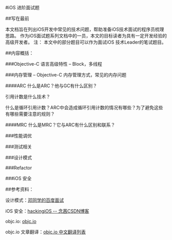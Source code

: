 #iOS 进阶面试题##写在最前本文档旨在列出iOS开发中常见的技术问题，帮助准备iOS技术面试的程序员梳理思路。作为iOS面试题系列文档中的一员，本文的目标读者为具有一定开发经验的高级开发者。注： 本文中的部分题目可以作为面试iOS 技术Leader的笔试题目。##内容概括：###Objective-C 语言高级特性 – Block，多线程###内存管理 – Objective-C 内存管理方式，常见的内存问题####ARC
   什么是ARC？他与GC有什么区别？
   
   引用计数是什么技术？
   
   什么是循环引用计数？ARC中会造成循环引用计数的情况有哪些？为了避免这些有哪些需要注意的规则？

	####MRC
什么是MRC？它与ARC有什么区别和联系？

###性能调优###测试相关###设计模式


###Refactor


###iOS 安全

##参考资料：

设计模式：[邓同学的百度面试](http://studentdeng.github.io/blog/2014/02/11/baidu-interview/)
iOS 安全：[hackingiOS -- 念茜CSDN博客](http://blog.csdn.net/column/details/hackingios.html)
objc.io: [objc.io](http://objc.io)
objc.io 文章翻译：[objc.io 中文翻译列表](http://iosinit.com/?p=787)